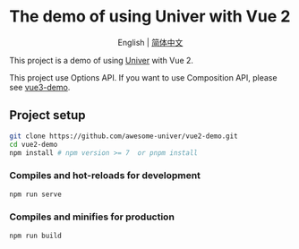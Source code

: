 # The demo of using Univer with Vue 2

<p align="center">
    English
    |
    <a href="./README-zh.md">简体中文</a>
</p>

This project is a demo of using [Univer](https://github.com/dream-num/univer) with Vue 2.

This project use Options API. If you want to use Composition API, please see [vue3-demo](https://github.com/awesome-univer/vue3-demo).

## Project setup

```bash
git clone https://github.com/awesome-univer/vue2-demo.git
cd vue2-demo
npm install # npm version >= 7  or pnpm install
```

### Compiles and hot-reloads for development

```bash
npm run serve
```

### Compiles and minifies for production

```bash
npm run build
```
